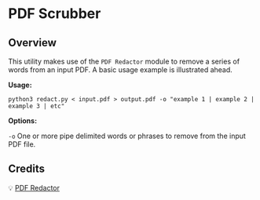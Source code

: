 # PDF Scrubber

## Overview

This utility makes use of the `PDF Redactor` module to remove
a series of words from an input PDF. A basic usage example is
illustrated ahead.

**Usage:**

```
python3 redact.py < input.pdf > output.pdf -o "example 1 | example 2 | example 3 | etc"
```

**Options:**

`-o` One or more pipe delimited words or phrases to remove from the input PDF file.

## Credits

💡 [PDF Redactor](https://github.com/JoshData/pdf-redactor)
